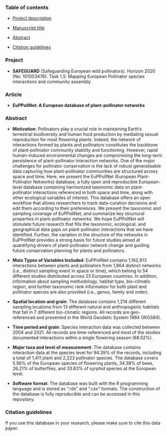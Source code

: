 ### Table of contents

* [Project description](#Project)

* [Manuscript title](#Article)

* [Abstract](#Abstract)

* [Citation guidelines](#Citation-guidelines)


### Project

- **SAFEGUARD** (Safeguarding European wild pollinators). Horizon 2020 (No. 101003476). Task 1.5: Mapping European Pollinator species interactions and community assembly

### Article

- **EuPPollNet: A European database of plant-pollinator networks**

### Abstract

- **Motivation**: Pollinators play a crucial role in maintaining Earth’s terrestrial biodiversity and human food production by mediating sexual reproduction for most flowering plants. Indeed, the network of interactions formed by plants and pollinators constitutes the backbone of plant-pollinator community stability and functioning. However, rapid human-induced environmental changes are compromising the long-term persistence of plant-pollinator interaction networks. One of the major challenges for pollinator conservation is the lack of robust generalisable data capturing how plant-pollinator communities are structured across space and time. Here, we present the EuPPollNet (European Plant-Pollinator Networks) database, a fully open and reproducible European-level database containing harmonized taxonomic data on plant-pollinator interactions referenced in both space and time, along with other ecological variables of interest. This database offers an open workflow that allows researchers to track data-curation decisions and edit them according to their preferences. We present the taxonomic and sampling coverage of EuPPollNet, and summarize key structural properties in plant-pollinator networks. We hope EuPPollNet will stimulate future research that fills the taxonomic, ecological, and geographical data gaps on plant-pollinator interactions that we have identified. Further, the variation in the structure of the networks in EuPPollNet provides a strong basis for future studies aimed at quantifying drivers of plant-pollinator network change and guiding future conservation planning for plants and pollinators.

- **Main Types of Variables Included**: EuPPollNet contains 1,162,913 interactions between plants and pollinators from 1,864 distinct networks (i.e., distinct sampling event in space or time), which belong to 54 different studies distributed across 23 European countries. In addition, information about sampling methodology, habitat type, bio-climatic region, and further taxonomic rank information for both plant and pollinator species are also provided (i.e., genus, family and order).

- **Spatial location and grain**: The database contains 1,214 different sampling locations from 13 different natural and anthropogenic habitats that fall in 7 different bio-climatic regions. All records are geo-referenced and presented in the World Geodetic System 1984 (WGS84).

- **Time period and grain**: Species interaction data was collected between 2004 and 2021. All records are time-referenced and most of the studies documented interactions within a single flowering season (68.52%).

- **Major taxa and level of measurement**: The database contains interaction data at the species level for 94.39% of the records, including a total of 1,411 plant and 2,223 pollinator species. The database covers 5.56% of the European species of flowering plants, 34.38% of bees, 26.21% of butterflies, and 33.63% of syrphid species at the European level.

- **Software format**: The database was built with the R programming language and is stored as “.rds” and “.csv” formats. The construction of the database is fully reproducible and can be accessed in this repository.


### Citation guidelines

If you use this database in your research, please make sure to cite this data paper.





